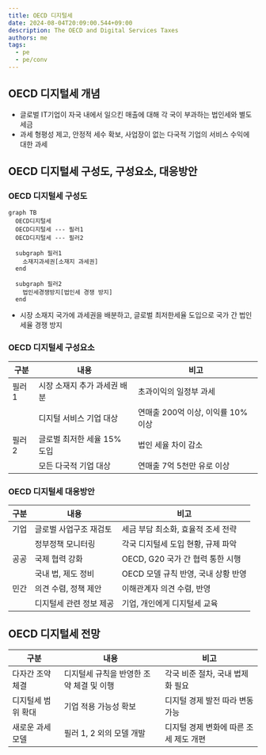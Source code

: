 ```yaml
---
title: OECD 디지털세
date: 2024-08-04T20:09:00.544+09:00
description: The OECD and Digital Services Taxes
authors: me
tags:
  - pe
  - pe/conv
---
```



## OECD 디지털세 개념

- 글로벌 IT기업이 자국 내에서 일으킨 매출에 대해 각 국이 부과하는 법인세와 별도 세금
- 과세 형평성 제고, 안정적 세수 확보, 사업장이 없는 다국적 기업의 서비스 수익에 대한 과세

## OECD 디지털세 구성도, 구성요소, 대응방안

### OECD 디지털세 구성도

```mermaid
graph TB 
  OECD디지털세
  OECD디지털세 --- 필러1
  OECD디지털세 --- 필러2

  subgraph 필러1
    소재지과세권[소재지 과세권]
  end

  subgraph 필러2
    법인세경쟁방지[법인세 경쟁 방지]
  end
```

- 시장 소재지 국가에 과세권을 배분하고, 글로벌 최저한세율 도입으로 국가 간 법인 세율 경쟁 방지

### OECD 디지털세 구성요소

| 구분 | 내용 | 비고 |
| --- | --- | --- |
| 필러1 | 시장 소재지 추가 과세권 배분 | 초과이익의 일정부 과세 |
| | 디지털 서비스 기업 대상 | 연매출 200억 이상, 이익률 10% 이상 |
| 필러2 | 글로벌 최저한 세율 15% 도입 | 법인 세율 차이 감소 |
| | 모든 다국적 기업 대상 | 연매출 7억 5천만 유로 이상 |

### OECD 디지털세 대응방안

| 구분 | 내용 | 비고 |
| --- | --- | --- |
| 기업 | 글로벌 사업구조 재검토 | 세금 부담 최소화, 효율적 조세 전략 |
| | 정부정책 모니터링 | 각국 디지털세 도입 현황, 규제 파악 |
| 공공 | 국제 협력 강화 | OECD, G20 국가 간 협력 통한 시행 |
| | 국내 법, 제도 정비 | OECD 모델 규칙 반영, 국내 상황 반영 |
| 민간 | 의견 수렴, 정책 제안 | 이해관계자 의견 수렴, 반영 |
| | 디지털세 관련 정보 제공 | 기업, 개인에게 디지털세 교육 |

## OECD 디지털세 전망

| 구분 | 내용 | 비고 |
| --- | --- | --- |
| 다자간 조약 체결 | 디지털세 규칙을 반영한 조약 체결 및 이행 | 각국 비준 절차, 국내 법제화 필요 |
| 디지털세 범위 확대 | 기업 적용 가능성 확보 | 디지털 경제 발전 따라 변동 가능 |
| 새로운 과세 모델 | 필러 1, 2 외의 모델 개발 | 디지털 경제 변화에 따른 조세 제도 개편 |
